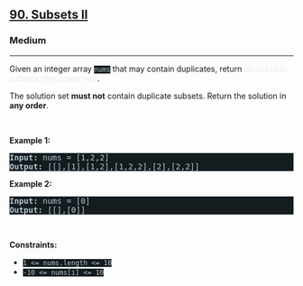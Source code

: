 <h2><a href="https://leetcode.com/problems/subsets-ii/">90. Subsets II</a></h2><h3>Medium</h3><hr><div><p>Given an integer array <code style="background-color: rgb(20, 28, 32) !important; color: rgb(183, 198, 205) !important;">nums</code> that may contain duplicates, return <em style="color: rgb(234, 238, 241) !important;">all possible</em> <span data-keyword="subset"><em style="color: rgb(234, 238, 241) !important;">subsets</em></span><em style="color: rgb(234, 238, 241) !important;"> (the power set)</em>.</p>

<p>The solution set <strong>must not</strong> contain duplicate subsets. Return the solution in <strong>any order</strong>.</p>

<p>&nbsp;</p>
<p><strong class="example">Example 1:</strong></p>
<pre style="background-color: rgb(20, 28, 32) !important; color: rgb(183, 198, 206) !important;"><strong>Input:</strong> nums = [1,2,2]
<strong>Output:</strong> [[],[1],[1,2],[1,2,2],[2],[2,2]]
</pre><p><strong class="example">Example 2:</strong></p>
<pre style="background-color: rgb(20, 28, 32) !important; color: rgb(183, 198, 206) !important;"><strong>Input:</strong> nums = [0]
<strong>Output:</strong> [[],[0]]
</pre>
<p>&nbsp;</p>
<p><strong>Constraints:</strong></p>

<ul>
	<li><code style="background-color: rgb(20, 28, 32) !important; color: rgb(183, 198, 205) !important;">1 &lt;= nums.length &lt;= 10</code></li>
	<li><code style="background-color: rgb(20, 28, 32) !important; color: rgb(183, 198, 205) !important;">-10 &lt;= nums[i] &lt;= 10</code></li>
</ul>
</div>